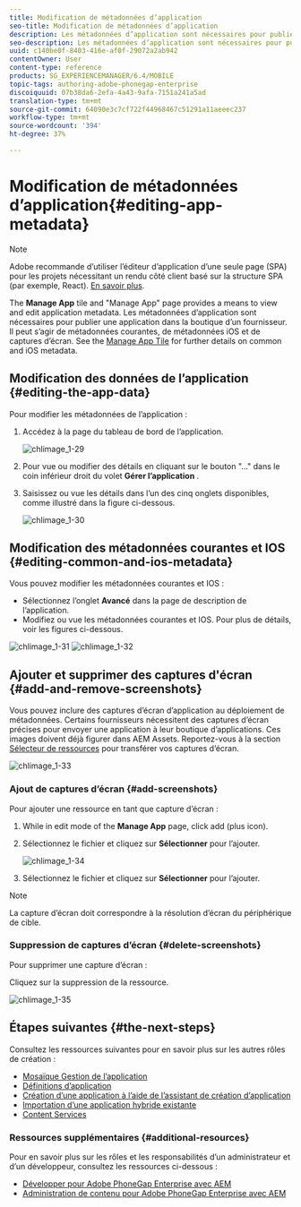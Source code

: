 ```yaml
---
title: Modification de métadonnées d’application
seo-title: Modification de métadonnées d’application
description: Les métadonnées d’application sont nécessaires pour publier une application dans la boutique d’un fournisseur. Suivez cette page pour en savoir plus sur la modification des données d’application.
seo-description: Les métadonnées d’application sont nécessaires pour publier une application dans la boutique d’un fournisseur. Suivez cette page pour en savoir plus sur la modification des données d’application.
uuid: c140be0f-8403-416e-af0f-29072a2ab942
contentOwner: User
content-type: reference
products: SG_EXPERIENCEMANAGER/6.4/MOBILE
topic-tags: authoring-adobe-phonegap-enterprise
discoiquuid: 07b38da6-2efa-4a43-9afa-7151a241a5ad
translation-type: tm+mt
source-git-commit: 64090e3c7cf722f44968467c51291a11aeeec237
workflow-type: tm+mt
source-wordcount: '394'
ht-degree: 37%

---
```



# Modification de métadonnées d’application{#editing-app-metadata}

>[!NOTE]
>
>Adobe recommande d’utiliser l’éditeur d’application d’une seule page (SPA) pour les projets nécessitant un rendu côté client basé sur la structure SPA (par exemple, React). [En savoir plus](/help/sites-developing/spa-overview.md).

The **Manage App** tile and &quot;Manage App&quot; page provides a means to view and edit application metadata. Les métadonnées d’application sont nécessaires pour publier une application dans la boutique d’un fournisseur. Il peut s’agir de métadonnées courantes, de métadonnées iOS et de captures d’écran. See the [Manage App Tile](/help/mobile/phonegap-app-details-tile.md) for further details on common and iOS metadata.

## Modification des données de l’application {#editing-the-app-data}

Pour modifier les métadonnées de l’application :

1. Accédez à la page du tableau de bord de l’application.

   ![chlimage_1-29](assets/chlimage_1-29.png)

1. Pour vue ou modifier des détails en cliquant sur le bouton &quot;...&quot; dans le coin inférieur droit du volet **Gérer l’application** .

1. Saisissez ou vue les détails dans l’un des cinq onglets disponibles, comme illustré dans la figure ci-dessous.

   ![chlimage_1-30](assets/chlimage_1-30.png)

## Modification des métadonnées courantes et IOS {#editing-common-and-ios-metadata}

Vous pouvez modifier les métadonnées courantes et IOS :

* Sélectionnez l’onglet **Avancé** dans la page de description de l’application.
* Modifiez ou vue les métadonnées courantes et IOS. Pour plus de détails, voir les figures ci-dessous.

![chlimage_1-31](assets/chlimage_1-31.png) ![chlimage_1-32](assets/chlimage_1-32.png)

## Ajouter et supprimer des captures d&#39;écran {#add-and-remove-screenshots}

Vous pouvez inclure des captures d’écran d’application au déploiement de métadonnées. Certains fournisseurs nécessitent des captures d’écran précises pour envoyer une application à leur boutique d’applications. Ces images doivent déjà figurer dans AEM Assets. Reportez-vous à la section [Sélecteur de ressources](/help/assets/asset-selector.md) pour transférer vos captures d’écran.

![chlimage_1-33](assets/chlimage_1-33.png)

### Ajout de captures d’écran {#add-screenshots}

Pour ajouter une ressource en tant que capture d’écran :

1. While in edit mode of the **Manage App** page, click add (plus icon).
1. Sélectionnez le fichier et cliquez sur **Sélectionner** pour l’ajouter.

   ![chlimage_1-34](assets/chlimage_1-34.png)

1. Sélectionnez le fichier et cliquez sur **Sélectionner** pour l’ajouter.

>[!NOTE]
>
>La capture d’écran doit correspondre à la résolution d’écran du périphérique de cible.

### Suppression de captures d’écran {#delete-screenshots}

Pour supprimer une capture d’écran :

Cliquez sur la suppression de la ressource.

![chlimage_1-35](assets/chlimage_1-35.png)

## Étapes suivantes {#the-next-steps}

Consultez les ressources suivantes pour en savoir plus sur les autres rôles de création :

* [Mosaïque Gestion de l’application](/help/mobile/phonegap-app-details-tile.md)
* [Définitions d’application](/help/mobile/phonegap-app-definitions.md)
* [Création d’une application à l’aide de l’assistant de création d’application](/help/mobile/phonegap-create-new-app.md)
* [Importation d’une application hybride existante](/help/mobile/phonegap-adding-content-to-imported-app.md)
* [Content Services](/help/mobile/develop-content-as-a-service.md)

### Ressources supplémentaires {#additional-resources}

Pour en savoir plus sur les rôles et les responsabilités d’un administrateur et d’un développeur, consultez les ressources ci-dessous :

* [Développer pour Adobe PhoneGap Enterprise avec AEM](/help/mobile/developing-in-phonegap.md)
* [Administration de contenu pour Adobe PhoneGap Enterprise avec AEM](/help/mobile/administer-phonegap.md)
